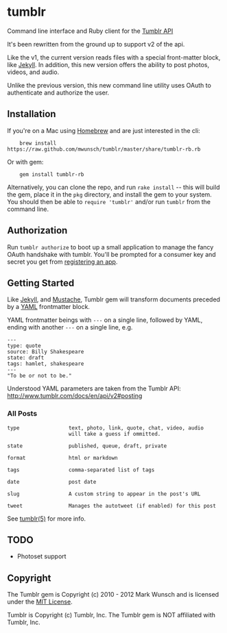 # tumblr

Command line interface and Ruby client for the [Tumblr API](http://www.tumblr.com/docs/en/api/v2)

It's been rewritten from the ground up to support v2 of the api.

Like the v1, the current version reads files with a special front-matter block, like [Jekyll](http://tom.preston-werner.com/jekyll/). In addition, this new version offers the ability to post photos, videos, and audio.

Unlike the previous version, this new command line utility uses OAuth to authenticate and authorize the user.

## Installation

If you're on a Mac using [Homebrew](http://mxcl.github.com/homebrew/) and are just interested in the cli:

		brew install https://raw.github.com/mwunsch/tumblr/master/share/tumblr-rb.rb

Or with gem:

		gem install tumblr-rb

Alternatively, you can clone the repo, and run `rake install` -- this will build the gem, place it in the `pkg` directory, and install the gem to your system. You should then be able to `require 'tumblr'` and/or run `tumblr` from the command line.

## Authorization

Run `tumblr authorize` to boot up a small application to manage the fancy OAuth handshake with tumblr. You'll be prompted for a consumer key and secret you get from [registering an app](http://www.tumblr.com/oauth/apps).

## Getting Started

Like [Jekyll](http://tom.preston-werner.com/jekyll/), and [Mustache](http://defunkt.github.com/mustache/), Tumblr gem will transform documents preceded by a [YAML](http://www.yaml.org/) frontmatter block.

YAML frontmatter beings with `---` on a single line, followed by YAML, ending with another `---` on a single line, e.g.

	---
	type: quote
	source: Billy Shakespeare
	state: draft
	tags: hamlet, shakespeare
	---
	"To be or not to be."

Understood YAML parameters are taken from the Tumblr API: http://www.tumblr.com/docs/en/api/v2#posting

### All Posts

	type				text, photo, link, quote, chat, video, audio
						will take a guess if ommitted.

	state				published, queue, draft, private

	format				html or markdown

	tags				comma-separated list of tags

	date    			post date

	slug				A custom string to appear in the post's URL

	tweet				Manages the autotweet (if enabled) for this post

See [tumblr(5)](http://mwunsch.github.com/tumblr/tumblr.5.html) for more info.

## TODO

+ Photoset support

## Copyright

The Tumblr gem is Copyright (c) 2010 - 2012 Mark Wunsch and is licensed under the [MIT License](http://creativecommons.org/licenses/MIT/).

Tumblr is Copyright (c) Tumblr, Inc. The Tumblr gem is NOT affiliated with Tumblr, Inc.

